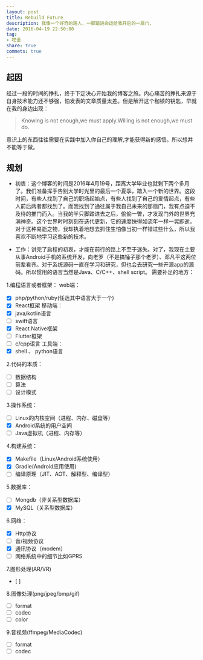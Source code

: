 ```yaml
---
layout: post
title: Rebuild Future
description: 我像一个好奇的路人，一脚踏进命运给我开启的一扇门.
date: 2016-04-19 22:50:00
tag: 
- 呓语
share: true
commets: true
---
```


## 起因
经过一段的时间的挣扎，终于下定决心开始我的博客之旅。内心痛苦的挣扎来源于自身技术能力还不够强，怕发表的文章质量太差。但是解开这个枷锁的钥匙，早就在我的身边出现：

>Knowing is not enough,we must apply.Willing is not enough,we must do.

意识上的东西往往需要在实践中加入你自己的理解,才能获得新的感悟。所以想并不能等于做。

## 规划
- 初衷：这个博客的时间是2016年4月19号，距离大学毕业也就剩下两个多月了。我们准备挥手告别大学时光里的最后一个夏季，踏入一个新的世界。这段时间，有些人找到了自己的职场起始点，有些人找到了自己的爱情起点，有些人前后两者都找到了。而我找到了通往属于我自己未来的那扇门，我有点迫不及待的推门而入。当我的半只脚踏进去之后，偷偷一瞥，才发现门外的世界充满神奇。这个世界时时刻刻在迭代更新，它的速度快得如流年一样一晃即逝。对于这种易逝之物，我却执着地想去抓住生怕像当初一样错过些什么，所以我喜欢不断地学习这些新的技术。

- 工作：讲完了启程的初衷，才能在前行的路上不至于迷失。对了，我现在主要从事Android手机的系统开发，向老罗（不是搞锤子那个老罗）、邓凡平这两位前辈看齐。对于系统源码一直在学习和研究，但也会去研究一些开源app的源码。所以惯用的语言当然是Java、C/C++、shell script。
需要补足的地方：

1.编程语言或者框架：
web端：
- [x] php/python/ruby(任选其中语言大于一个)
- [x] React框架
移动端：
- [x] java/kotlin语言
- [ ] swift语言
- [x] React Native框架
- [ ] Flutter框架
- [ ] c/cpp语言
工具端：
- [x] shell 、 python语言
        
2.代码的本质：
- [ ] 数据结构
- [ ] 算法
- [ ] 设计模式

3.操作系统：
- [ ] Linux的内核空间（进程、内存、磁盘等）
- [x] Android系统的用户空间
- [ ] Java虚拟机（进程、内存等）

4.构建系统：
- [x] Makefile（Linux/Android系统使用）
- [x] Gradle(Android应用使用)
- [ ] 编译原理（JIT、AOT、解释型、编译型）

5.数据库：
- [ ] Mongdb（非关系型数据库）
- [x] MySQL（关系型数据库）

6.网络：
- [x] Http协议
- [ ] 音/视频协议
- [x] 通讯协议（modem）
- [ ] 网络系统中的细节比如GPRS

7.图形处理(AR/VR)
- [ ] 

8.图像处理(png/jpeg/bmp/gif)
- [ ] format
- [ ] codec
- [ ] color

9.音视频(ffmpeg/MediaCodec)
- [ ] format
- [ ] codec
